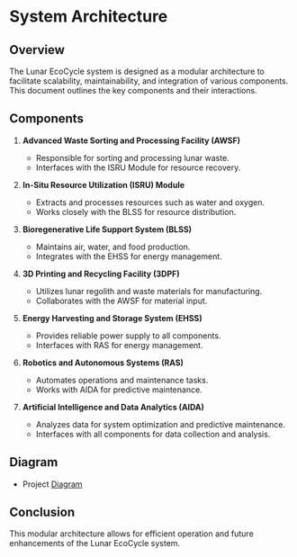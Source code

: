 # System Architecture

## Overview
The Lunar EcoCycle system is designed as a modular architecture to facilitate scalability, maintainability, and integration of various components. This document outlines the key components and their interactions.

## Components
1. **Advanced Waste Sorting and Processing Facility (AWSF)**
   - Responsible for sorting and processing lunar waste.
   - Interfaces with the ISRU Module for resource recovery.

2. **In-Situ Resource Utilization (ISRU) Module**
   - Extracts and processes resources such as water and oxygen.
   - Works closely with the BLSS for resource distribution.

3. **Bioregenerative Life Support System (BLSS)**
   - Maintains air, water, and food production.
   - Integrates with the EHSS for energy management.

4. **3D Printing and Recycling Facility (3DPF)**
   - Utilizes lunar regolith and waste materials for manufacturing.
   - Collaborates with the AWSF for material input.

5. **Energy Harvesting and Storage System (EHSS)**
   - Provides reliable power supply to all components.
   - Interfaces with RAS for energy management.

6. **Robotics and Autonomous Systems (RAS)**
   - Automates operations and maintenance tasks.
   - Works with AIDA for predictive maintenance.

7. **Artificial Intelligence and Data Analytics (AIDA)**
   - Analyzes data for system optimization and predictive maintenance.
   - Interfaces with all components for data collection and analysis.

## Diagram

- Project [Diagram](Lunar_EcoCycle.jpeg)

## Conclusion
This modular architecture allows for efficient operation and future enhancements of the Lunar EcoCycle system.
